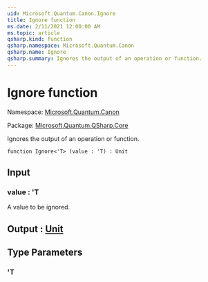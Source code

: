 ```yaml
---
uid: Microsoft.Quantum.Canon.Ignore
title: Ignore function
ms.date: 2/11/2021 12:00:00 AM
ms.topic: article
qsharp.kind: function
qsharp.namespace: Microsoft.Quantum.Canon
qsharp.name: Ignore
qsharp.summary: Ignores the output of an operation or function.
---
```


# Ignore function

Namespace: [Microsoft.Quantum.Canon](xref:Microsoft.Quantum.Canon)

Package: [Microsoft.Quantum.QSharp.Core](https://nuget.org/packages/Microsoft.Quantum.QSharp.Core)


Ignores the output of an operation or function.

```qsharp
function Ignore<'T> (value : 'T) : Unit
```


## Input

### value : 'T

A value to be ignored.



## Output : [Unit](xref:microsoft.quantum.lang-ref.unit)



## Type Parameters

### 'T

